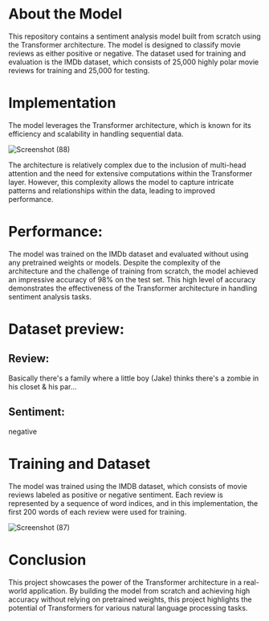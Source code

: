# About the Model
This repository contains a sentiment analysis model built from scratch using the Transformer architecture. The model is designed to classify movie reviews as either positive or negative. The dataset used for training and evaluation is the IMDb dataset, which consists of 25,000 highly polar movie reviews for training and 25,000 for testing.

# Implementation
The model leverages the Transformer architecture, which is known for its efficiency and scalability in handling sequential data.

![Screenshot (88)](https://github.com/NishantkSingh0/Custom-Transformer-model-for-Sentimenting-movie-review/assets/166206623/698a82ee-2bce-4868-b35c-8c7645e10d27)

The architecture is relatively complex due to the inclusion of multi-head attention and the need for extensive computations within the Transformer layer. However, this complexity allows the model to capture intricate patterns and relationships within the data, leading to improved performance.

# Performance: 
The model was trained on the IMDb dataset and evaluated without using any pretrained weights or models. Despite the complexity of the architecture and the challenge of training from scratch, the model achieved an impressive accuracy of 98% on the test set. This high level of accuracy demonstrates the effectiveness of the Transformer architecture in handling sentiment analysis tasks.

# Dataset preview:
## Review: 
Basically there's a family where a little boy (Jake) thinks there's a zombie in his closet & his par...
## Sentiment:
negative

# Training and Dataset
The model was trained using the IMDB dataset, which consists of movie reviews labeled as positive or negative sentiment. Each review is represented by a sequence of word indices, and in this implementation, the first 200 words of each review were used for training.

![Screenshot (87)](https://github.com/NishantkSingh0/Custom-Transformer-model-for-Sentimenting-movie-review/assets/166206623/f75ff0cf-e534-48bd-b3c0-1648269725f2)


# Conclusion
This project showcases the power of the Transformer architecture in a real-world application. By building the model from scratch and achieving high accuracy without relying on pretrained weights, this project highlights the potential of Transformers for various natural language processing tasks.
